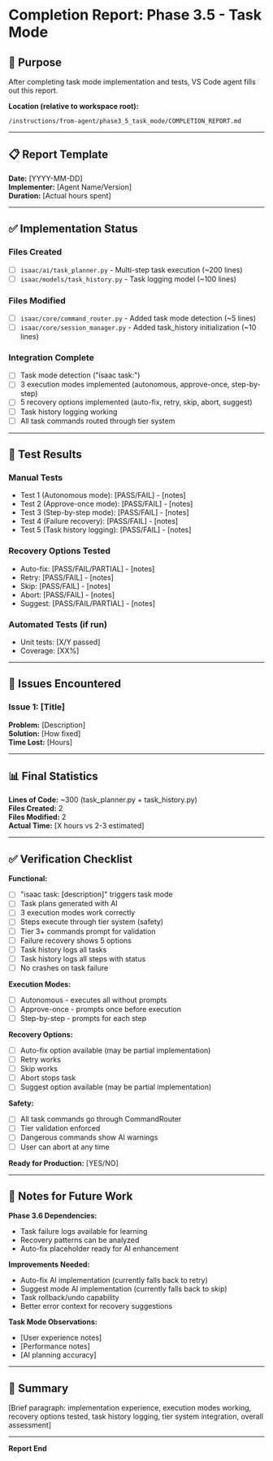 # Completion Report: Phase 3.5 - Task Mode

## 🎯 Purpose

After completing task mode implementation and tests, VS Code agent fills out this report.

**Location (relative to workspace root):**
```
/instructions/from-agent/phase3_5_task_mode/COMPLETION_REPORT.md
```

---

## 📋 Report Template

**Date:** [YYYY-MM-DD]  
**Implementer:** [Agent Name/Version]  
**Duration:** [Actual hours spent]

---

## ✅ Implementation Status

### Files Created
- [ ] `isaac/ai/task_planner.py` - Multi-step task execution (~200 lines)
- [ ] `isaac/models/task_history.py` - Task logging model (~100 lines)

### Files Modified
- [ ] `isaac/core/command_router.py` - Added task mode detection (~5 lines)
- [ ] `isaac/core/session_manager.py` - Added task_history initialization (~10 lines)

### Integration Complete
- [ ] Task mode detection ("isaac task:")
- [ ] 3 execution modes implemented (autonomous, approve-once, step-by-step)
- [ ] 5 recovery options implemented (auto-fix, retry, skip, abort, suggest)
- [ ] Task history logging working
- [ ] All task commands routed through tier system

---

## 🧪 Test Results

### Manual Tests
- Test 1 (Autonomous mode): [PASS/FAIL] - [notes]
- Test 2 (Approve-once mode): [PASS/FAIL] - [notes]
- Test 3 (Step-by-step mode): [PASS/FAIL] - [notes]
- Test 4 (Failure recovery): [PASS/FAIL] - [notes]
- Test 5 (Task history logging): [PASS/FAIL] - [notes]

### Recovery Options Tested
- Auto-fix: [PASS/FAIL/PARTIAL] - [notes]
- Retry: [PASS/FAIL] - [notes]
- Skip: [PASS/FAIL] - [notes]
- Abort: [PASS/FAIL] - [notes]
- Suggest: [PASS/FAIL/PARTIAL] - [notes]

### Automated Tests (if run)
- Unit tests: [X/Y passed]
- Coverage: [XX%]

---

## 🐛 Issues Encountered

### Issue 1: [Title]
**Problem:** [Description]  
**Solution:** [How fixed]  
**Time Lost:** [Hours]

---

## 📊 Final Statistics

**Lines of Code:** ~300 (task_planner.py + task_history.py)  
**Files Created:** 2  
**Files Modified:** 2  
**Actual Time:** [X hours vs 2-3 estimated]

---

## ✅ Verification Checklist

**Functional:**
- [ ] "isaac task: [description]" triggers task mode
- [ ] Task plans generated with AI
- [ ] 3 execution modes work correctly
- [ ] Steps execute through tier system (safety)
- [ ] Tier 3+ commands prompt for validation
- [ ] Failure recovery shows 5 options
- [ ] Task history logs all tasks
- [ ] Task history logs all steps with status
- [ ] No crashes on task failure

**Execution Modes:**
- [ ] Autonomous - executes all without prompts
- [ ] Approve-once - prompts once before execution
- [ ] Step-by-step - prompts for each step

**Recovery Options:**
- [ ] Auto-fix option available (may be partial implementation)
- [ ] Retry works
- [ ] Skip works
- [ ] Abort stops task
- [ ] Suggest option available (may be partial implementation)

**Safety:**
- [ ] All task commands go through CommandRouter
- [ ] Tier validation enforced
- [ ] Dangerous commands show AI warnings
- [ ] User can abort at any time

**Ready for Production:** [YES/NO]

---

## 📝 Notes for Future Work

**Phase 3.6 Dependencies:**
- Task failure logs available for learning
- Recovery patterns can be analyzed
- Auto-fix placeholder ready for AI enhancement

**Improvements Needed:**
- Auto-fix AI implementation (currently falls back to retry)
- Suggest mode AI implementation (currently falls back to skip)
- Task rollback/undo capability
- Better error context for recovery suggestions

**Task Mode Observations:**
- [User experience notes]
- [Performance notes]
- [AI planning accuracy]

---

## 🎉 Summary

[Brief paragraph: implementation experience, execution modes working, recovery options tested, task history logging, tier system integration, overall assessment]

---

**Report End**
